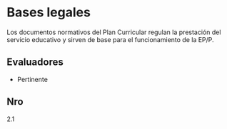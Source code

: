 # Bases legales
Los documentos normativos del Plan Curricular regulan la prestación del servicio educativo y sirven de base para el funcionamiento de la EP/P.

## Evaluadores 
* Pertinente

  
## Nro
2.1
